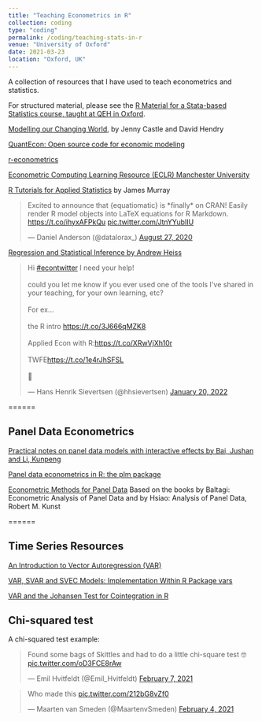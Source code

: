 ```yaml
---
title: "Teaching Econometrics in R"
collection: coding
type: "coding"
permalink: /coding/teaching-stats-in-r
venue: "University of Oxford"
date: 2021-03-23
location: "Oxford, UK"
---
```


A collection of resources that I have used to teach econometrics and statistics. 

For structured material, please see the [R Material for a Stata-based Statistics course, taught at QEH in Oxford](moritzschwarz.org/QEH_R_Material).

[Modelling our Changing World](https://link.springer.com/book/10.1007%2F978-3-030-21432-6), by Jenny Castle and David Hendry


[QuantEcon: Open source code for economic modeling](https://quantecon.org/)

[r-econometrics](https://www.r-econometrics.com/)


[Econometric Computing Learning Resource (ECLR) Manchester University](http://eclr.humanities.manchester.ac.uk/index.php/Main_Page)

[R Tutorials for Applied Statistics](https://murraylax.org/rtutorials/) by James Murray

<blockquote class="twitter-tweet"><p lang="en" dir="ltr">Excited to announce that {equatiomatic} is *finally* on CRAN! Easily render R model objects into LaTeX equations for R Markdown. <a href="https://t.co/ihyxAFPkQu">https://t.co/ihyxAFPkQu</a> <a href="https://t.co/JtnYYubIIU">pic.twitter.com/JtnYYubIIU</a></p>&mdash; Daniel Anderson (@datalorax_) <a href="https://twitter.com/datalorax_/status/1299016526142386178?ref_src=twsrc%5Etfw">August 27, 2020</a></blockquote> <script async src="https://platform.twitter.com/widgets.js" charset="utf-8"></script>

[Regression and Statistical Inference by Andrew Heiss](https://evalsp21.classes.andrewheiss.com/content/02-content/)


<blockquote class="twitter-tweet"><p lang="en" dir="ltr">Hi <a href="https://twitter.com/hashtag/econtwitter?src=hash&amp;ref_src=twsrc%5Etfw">#econtwitter</a> I need your help!<br><br>could you let me know if you ever used one of the tools I&#39;ve shared in your teaching, for your own learning, etc? <br><br>For ex...<br><br>the R intro <a href="https://t.co/3J666qMZK8">https://t.co/3J666qMZK8</a><br><br>Applied Econ with R:<a href="https://t.co/XRwVjXh10r">https://t.co/XRwVjXh10r</a><br><br>TWFE<a href="https://t.co/1e4rJhSFSL">https://t.co/1e4rJhSFSL</a><br><br>🙏</p>&mdash; Hans Henrik Sievertsen (@hhsievertsen) <a href="https://twitter.com/hhsievertsen/status/1484199225814667278?ref_src=twsrc%5Etfw">January 20, 2022</a></blockquote> <script async src="https://platform.twitter.com/widgets.js" charset="utf-8"></script>

======

## Panel Data Econometrics
[Practical notes on panel data models with interactive effects by Bai, Jushan and Li, Kunpeng](https://mpra.ub.uni-muenchen.de/81087/1/MPRA_paper_81087.pdf)


[Panel data econometrics in R: the plm package](https://cran.r-project.org/web/packages/plm/vignettes/plmPackage.html)

[Econometric Methods for Panel Data](https://homepage.univie.ac.at/robert.kunst/panpres2.pdf)
Based on the books by Baltagi: Econometric Analysis of Panel Data and by Hsiao: Analysis of Panel Data, Robert M. Kunst

======

## Time Series Resources
[An Introduction to Vector Autoregression (VAR)](https://www.r-econometrics.com/timeseries/varintro/)

[VAR, SVAR and SVEC Models: Implementation Within R Package vars](https://cran.r-project.org/web/packages/vars/vignettes/vars.pdf)

[VAR and the Johansen Test for Cointegration in R](https://www.quantstart.com/articles/Johansen-Test-for-Cointegrating-Time-Series-Analysis-in-R/)



## Chi-squared test

A chi-squared test example:

<blockquote class="twitter-tweet"><p lang="en" dir="ltr">Found some bags of Skittles and had to do a little chi-square test 🤓 <a href="https://t.co/oD3FCE8rAw">pic.twitter.com/oD3FCE8rAw</a></p>&mdash; Emil Hvitfeldt (@Emil_Hvitfeldt) <a href="https://twitter.com/Emil_Hvitfeldt/status/1358258665640263686?ref_src=twsrc%5Etfw">February 7, 2021</a></blockquote> <script async src="https://platform.twitter.com/widgets.js" charset="utf-8"></script>


<blockquote class="twitter-tweet"><p lang="en" dir="ltr">Who made this <a href="https://t.co/212bG8vZf0">pic.twitter.com/212bG8vZf0</a></p>&mdash; Maarten van Smeden (@MaartenvSmeden) <a href="https://twitter.com/MaartenvSmeden/status/1357454388009332738?ref_src=twsrc%5Etfw">February 4, 2021</a></blockquote> <script async src="https://platform.twitter.com/widgets.js" charset="utf-8"></script>




